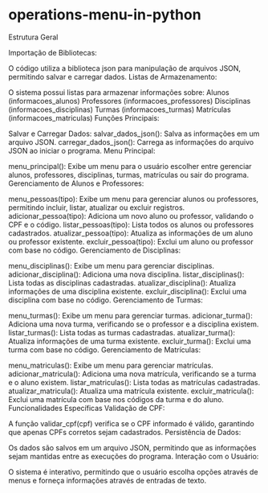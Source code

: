 # operations-menu-in-python
Estrutura Geral

Importação de Bibliotecas:

O código utiliza a biblioteca json para manipulação de arquivos JSON, permitindo salvar e carregar dados.
Listas de Armazenamento:

O sistema possui listas para armazenar informações sobre:
Alunos (informacoes_alunos)
Professores (informacoes_professores)
Disciplinas (informacoes_disciplinas)
Turmas (informacoes_turmas)
Matrículas (informacoes_matriculas)
Funções Principais:

Salvar e Carregar Dados:
salvar_dados_json(): Salva as informações em um arquivo JSON.
carregar_dados_json(): Carrega as informações do arquivo JSON ao iniciar o programa.
Menu Principal:

menu_principal(): Exibe um menu para o usuário escolher entre gerenciar alunos, professores, disciplinas, turmas, matrículas ou sair do programa.
Gerenciamento de Alunos e Professores:

menu_pessoas(tipo): Exibe um menu para gerenciar alunos ou professores, permitindo incluir, listar, atualizar ou excluir registros.
adicionar_pessoa(tipo): Adiciona um novo aluno ou professor, validando o CPF e o código.
listar_pessoas(tipo): Lista todos os alunos ou professores cadastrados.
atualizar_pessoa(tipo): Atualiza as informações de um aluno ou professor existente.
excluir_pessoa(tipo): Exclui um aluno ou professor com base no código.
Gerenciamento de Disciplinas:

menu_disciplinas(): Exibe um menu para gerenciar disciplinas.
adicionar_disciplina(): Adiciona uma nova disciplina.
listar_disciplinas(): Lista todas as disciplinas cadastradas.
atualizar_disciplina(): Atualiza informações de uma disciplina existente.
excluir_disciplina(): Exclui uma disciplina com base no código.
Gerenciamento de Turmas:

menu_turmas(): Exibe um menu para gerenciar turmas.
adicionar_turma(): Adiciona uma nova turma, verificando se o professor e a disciplina existem.
listar_turmas(): Lista todas as turmas cadastradas.
atualizar_turma(): Atualiza informações de uma turma existente.
excluir_turma(): Exclui uma turma com base no código.
Gerenciamento de Matrículas:

menu_matriculas(): Exibe um menu para gerenciar matrículas.
adicionar_matricula(): Adiciona uma nova matrícula, verificando se a turma e o aluno existem.
listar_matriculas(): Lista todas as matrículas cadastradas.
atualizar_matricula(): Atualiza uma matrícula existente.
excluir_matricula(): Exclui uma matrícula com base nos códigos da turma e do aluno.
Funcionalidades Específicas
Validação de CPF:

A função validar_cpf(cpf) verifica se o CPF informado é válido, garantindo que apenas CPFs corretos sejam cadastrados.
Persistência de Dados:

Os dados são salvos em um arquivo JSON, permitindo que as informações sejam mantidas entre as execuções do programa.
Interação com o Usuário:

O sistema é interativo, permitindo que o usuário escolha opções através de menus e forneça informações através de entradas de texto.